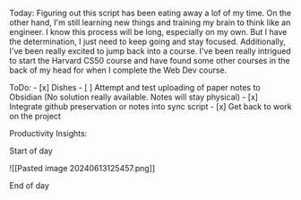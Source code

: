 Today:
    Figuring out this script has been eating away a lof of my time. On the other hand, I'm still learning new things and training my brain to think like an engineer. I know this process will be long, especially on my own. But I have the determination, I just need to keep going and stay focused.
    Additionally, I've been really excited to jump back into a course. I've been really intrigued to start the Harvard CS50 course and have found some other courses in the back of my head for when I complete the Web Dev course.

ToDo:
    - [x] Dishes
    - [ ] Attempt and test uploading of paper notes to Obsidian
    (No solution really available. Notes will stay physical)
    - [x] Integrate github preservation or notes into sync script
    - [x] Get back to work on the project

Productivity Insights:

Start of day

![[Pasted image 20240613125457.png]]

End of day


